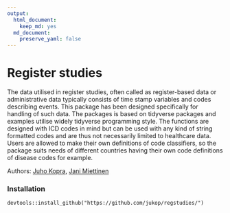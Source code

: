 ```yaml
---
output: 
  html_document: 
    keep_md: yes
  md_document:
    preserve_yaml: false
---
```



Register studies
======

<!-- README.md is generated from README.Rmd. Please edit that file -->

The data utilised in register studies, often called as register-based data or administrative data typically consists of time stamp variables and codes describing events. This package has been designed specifically for handling of such data. The packages is based on tidyverse packages and examples utilise widely tidyverse programming style. The functions are designed with ICD codes in mind but can be used with any kind of string formatted codes and are thus not necessarily limited to healthcare data. Users are allowed to make their own definitions of code classifiers, so the package suits needs of different countries having their own code definitions of disease codes for example.

Authors: [Juho Kopra](https://github.com/jukop), [Jani Miettinen](https://github.com/janikmiet)


### Installation

```
devtools::install_github("https://github.com/jukop/regstudies/")
```

